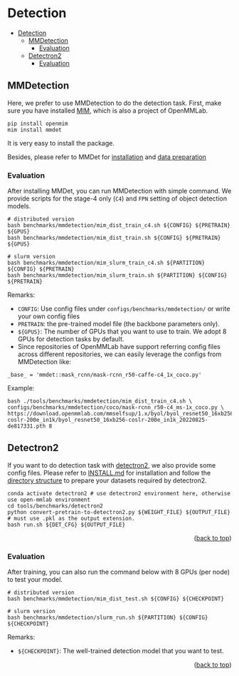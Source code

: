 # Detection

- [Detection](#detection)
  - [MMDetection](#mmdetection)
    - [Evaluation](#evaluation)
  - [Detectron2](#detectron2)
    - [Evaluation](#evaluation)

## MMDetection

Here, we prefer to use MMDetection to do the detection task. First, make sure you have installed [MIM](https://github.com/open-mmlab/mim), which is also a project of OpenMMLab.

```shell
pip install openmim
mim install mmdet
```

It is very easy to install the package.

Besides, please refer to MMDet for [installation](https://github.com/open-mmlab/mmdetection/blob/master/docs/en/get_started.md) and [data preparation](https://github.com/open-mmlab/mmdetection/blob/master/docs/en/1_exist_data_model.md)

### Evaluation

After installing MMDet, you can run MMDetection with simple command. We provide scripts for the stage-4 only (`C4`) and `FPN` setting of object detection models.

```shell
# distributed version
bash benchmarks/mmdetection/mim_dist_train_c4.sh ${CONFIG} ${PRETRAIN} ${GPUS}
bash benchmarks/mmdetection/mim_dist_train.sh ${CONFIG} ${PRETRAIN} ${GPUS}

# slurm version
bash benchmarks/mmdetection/mim_slurm_train_c4.sh ${PARTITION} ${CONFIG} ${PRETRAIN}
bash benchmarks/mmdetection/mim_slurm_train.sh ${PARTITION} ${CONFIG} ${PRETRAIN}
```

Remarks:

- `CONFIG`: Use config files under `configs/benchmarks/mmdetection/` or write your own config files
- `PRETRAIN`: the pre-trained model file (the backbone parameters only).
- `${GPUS}`: The number of GPUs that you want to use to train. We adopt 8 GPUs for detection tasks by default.
- Since repositories of OpenMMLab have support referring config files across different repositories, we can easily leverage the configs from MMDetection like:
```shell
_base_ = 'mmdet::mask_rcnn/mask-rcnn_r50-caffe-c4_1x_coco.py'
```

Example:

```shell
bash ./tools/benchmarks/mmdetection/mim_dist_train_c4.sh \
configs/benchmarks/mmdetection/coco/mask-rcnn_r50-c4_ms-1x_coco.py \
https://download.openmmlab.com/mmselfsup/1.x/byol/byol_resnet50_16xb256-coslr-200e_in1k/byol_resnet50_16xb256-coslr-200e_in1k_20220825-de817331.pth 8
```

## Detectron2

If you want to do detection task with [detectron2](https://github.com/facebookresearch/detectron2), we also provide some config files.
Please refer to [INSTALL.md](https://github.com/facebookresearch/detectron2/blob/main/INSTALL.md) for installation and follow the [directory structure](https://github.com/facebookresearch/detectron2/tree/main/datasets) to prepare your datasets required by detectron2.

```shell
conda activate detectron2 # use detectron2 environment here, otherwise use open-mmlab environment
cd tools/benchmarks/detectron2
python convert-pretrain-to-detectron2.py ${WEIGHT_FILE} ${OUTPUT_FILE} # must use .pkl as the output extension.
bash run.sh ${DET_CFG} ${OUTPUT_FILE}
```

<p align="right">(<a href="#top">back to top</a>)</p>

### Evaluation

After training, you can also run the command below with 8 GPUs (per node) to test your model.

```shell
# distributed version
bash benchmarks/mmdetection/mim_dist_test.sh ${CONFIG} ${CHECKPOINT}

# slurm version
bash benchmarks/mmdetection/slurm_run.sh ${PARTITION} ${CONFIG} ${CHECKPOINT}
```

Remarks:

- `${CHECKPOINT}`: The well-trained detection model that you want to test.

<p align="right">(<a href="#top">back to top</a>)</p>
